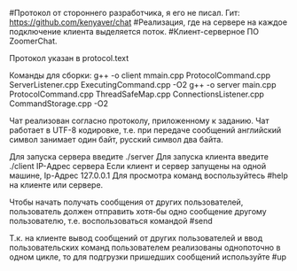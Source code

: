 #Протокол от стороннего разработчика, я его не писал. Гит: https://github.com/kenyaver/chat
#Реализация, где на сервере на каждое подключение клиента выделяется поток.
#Клиент-серверное ПО ZoomerChat.

Протокол указан в protocol.text

Команды для сборки: 
g++ -o client mmain.cpp ProtocolCommand.cpp ServerListener.cpp ExecutingCommand.cpp -O2
g++ -o server main.cpp ProtocolCommand.cpp ThreadSafeMap.cpp ConnectionsListener.cpp CommandStorage.cpp -O2

Чат реализован согласно протоколу, приложенному к заданию.
Чат работает в UTF-8 кодировке, т.е. при передаче сообщений
английский символ занимает один байт, русский символ два байта.

Для запуска сервера введите ./server
Для запуска клиента введите ./client IP-Адрес сервера 
Если клиент и сервер запущены на одной машине, Ip-Адрес 127.0.0.1
Для просмотра команд воспользуйтесь #help на клиенте или сервере. 

Чтобы начать получать сообщения от других пользователей, пользователь должен отправить хотя-бы одно сообщение другому пользователю, т.е. воспользоваться командой #send 

Т.к. на клиенте вывод сообщений от других пользователей и ввод пользовательских
команд пользователем реализованы однопоточно в одном цикле, то для подгрузки пришедших сообщений используйте #up
